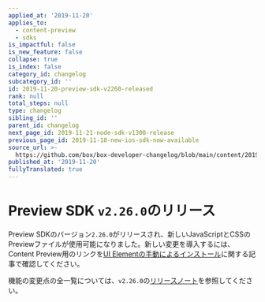 ```yaml
---
applied_at: '2019-11-20'
applies_to:
  - content-preview
  - sdks
is_impactful: false
is_new_feature: false
collapse: true
is_index: false
category_id: changelog
subcategory_id: ''
id: 2019-11-20-preview-sdk-v2260-released
rank: null
total_steps: null
type: changelog
sibling_id: ''
parent_id: changelog
next_page_id: 2019-11-21-node-sdk-v1300-release
previous_page_id: 2019-11-18-new-ios-sdk-now-available
source_url: >-
  https://github.com/box/box-developer-changelog/blob/main/content/2019/11-20-preview-sdk-v2260-released.md
published_at: '2019-11-20'
fullyTranslated: true
---
```

# Preview SDK `v2.26.0`のリリース

Preview SDKのバージョン`2.26.0`がリリースされ、新しいJavaScriptとCSSのPreviewファイルが使用可能になりました。新しい変更を導入するには、Content Preview用のリンクを[UI Elementの手動によるインストール][ui-elements-manual-install]に関する記事で確認してください。

機能の変更点の全一覧については、`v2.26.0`の[リリースノート][preview-2.26-release-notes]を参照してください。

[ui-elements-manual-install]: g://embed/ui-elements/installation/#manual-installation

[preview-2.26-release-notes]: https://github.com/box/box-content-preview/releases/tag/v2.26.0
